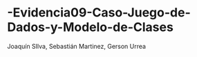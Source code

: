# -Evidencia09-Caso-Juego-de-Dados-y-Modelo-de-Clases
Joaquín SIlva, Sebastián Martinez, Gerson Urrea
